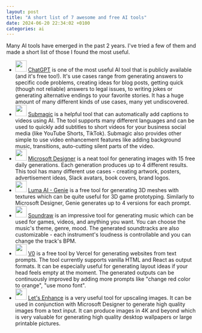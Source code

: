 ```yaml
---
layout: post
title: "A short list of 7 awesome and free AI tools"
date: 2024-06-20 22:34:02 +0100
categories: ai
---
```


Many AI tools have emerged in the past 2 years. I've tried a few of them and made a short list of those I found the most useful.

- <img width=30 height=30 src="/blog/assets/ai-tools/chatgpt.webp"> [ChatGPT](https://chat.openai.com/chat) is one of the most useful AI tool that is publicly available (and it's free too!). It's use cases range from generating answers to specific code problems, creating ideas for blog posts, getting quick (though not reliable) answers to legal issues, to writing jokes or generating alternative endings to your favorite stories. It has a huge amount of many different kinds of use cases, many yet undiscovered.
- <img width=30 height=30 src="/blog/assets/ai-tools/submagic.jpg"> [Submagic](https://www.submagic.co/) is a helpful tool that can automatically add captions to videos using AI. The tool supports many different languages and can be used to quickly add subtitles to short videos for your business social media (like YouTube Shorts, TikTok). Submagic also provides other simple to use video enhancement features like adding background music, transitions, auto-cutting silent parts of the video.
- <img width=30 height=30 src="/blog/assets/ai-tools/microsoft-designer.jpg"> [Microsoft Designer](https://www.bing.com/images/create?FORM=GENEXP) is a neat tool for generating images with 15 free daily generations. Each generation produces up to 4 different results. This tool has many different use cases - creating artwork, posters, advertisement ideas, Slack avatars, book covers, brand logos.
- <img width=30 height=30 src="/blog/assets/ai-tools/luma.png"> [Luma AI - Genie](https://lumalabs.ai/genie/) is a free tool for generating 3D meshes with textures which can be quite useful for 3D game prototyping. Similarly to Microsoft Designer, Genie generates up to 4 versions for each prompt.
- <img width=30 height=30 src="/blog/assets/ai-tools/soundraw.png"> [Soundraw](https://soundraw.io/) is an impressive tool for generating music which can be used for games, videos, and anything you want. You can choose the music's theme, genre, mood. The generated soundtracks are also customizable - each instrument's loudness is controllable and you can change the track's BPM.
- <img width=30 height=30 src="/blog/assets/ai-tools/v0.png"> [V0](https://v0.dev/) is a free tool by Vercel for generating websites from text prompts. The tool currently supports vanilla HTML and React as output formats. It can be especially useful for generating layout ideas if your head feels empty at the moment. The generated outputs can be continuously improved by adding more prompts like "change red color to orange", "use mono font".
- <img width=30 height=30 src="/blog/assets/ai-tools/lets-enhance.webp"> [Let's Enhance](https://letsenhance.io/) is a very useful tool for upscaling images. It can be used in conjunction with Microsoft Designer to generate high quality images from a text input. It can produce images in 4K and beyond which is very valuable for generating high quality desktop wallpapers or large printable pictures.
